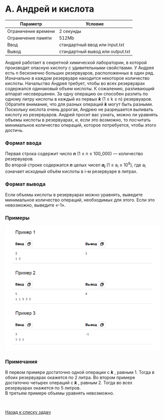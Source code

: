# A. Андрей и кислота

| Параметр            | Условие                          |
|---------------------|----------------------------------|
| Ограничение времени | 2 секунды                        |
| Ограничение памяти  | 512Mb                            |
| Ввод                | стандартный ввод или input.txt   |
| Вывод               | стандартный вывод или output.txt |

Андрей работает в секретной химической лаборатории, в которой производят опасную кислоту с удивительными свойствами. У
Андрея есть
n
бесконечно больших резервуаров, расположенных в один ряд. Изначально в каждом резервуаре находится некоторое количество
кислоты. Начальство Андрея требует, чтобы во всех резервуарах содержался одинаковый объем кислоты. К сожалению,
разливающий аппарат несовершенен. За одну операцию он способен разлить по одному литру кислоты в каждый из первых
**_k_** (1 ≤ k ≤ n)
резервуаров. Обратите внимание, что для разных операций
**_k_**
могут быть разными. Поскольку кислота очень дорогая, Андрею не разрешается выливать кислоту из резервуаров. Андрей
просит вас узнать, можно ли уравнять объемы кислоты в резервуарах, и, если это возможно, то посчитать минимальное
количество операций, которое потребуется, чтобы этого достичь.

### Формат ввода
Первая строка содержит число
**_n_**
(1 ≤ n ≤ 100_000) — количество резервуаров.  
Во второй строке содержатся
**_n_**
целых чисел
**_a<sub>i</sub>_**
(1 ≤ a<sub>i</sub> ≤ 10<sup>9</sup>), где a<sub>i</sub>
означает исходный объём кислоты в
i-м резервуаре в литрах.

### Формат вывода
Если объемы кислоты в резервуарах можно уравнять, выведите минимальное количество операций, необходимых для этого.
Если это невозможно, выведите «-1».

### Примеры
![img.png](img.png)

### Примечания

В первом примере достаточно одной операции с
_**k**_
, равным 1. Тогда в обоих резервуарах окажется по 2 литра.
Во втором примере достаточно четырех операций с
_**k**_
, равным 2. Тогда во всех резервуарах окажется по 5 литров.  
В третьем примере объемы уравнять невозможно.


<br>

[Назад к списку задач](https://github.com/AlexAkama/yandex_algorithm/tree/main/src/main/java/training/v3b#%D0%B7%D0%B0%D0%B4%D0%B0%D1%87%D0%B8-30)
